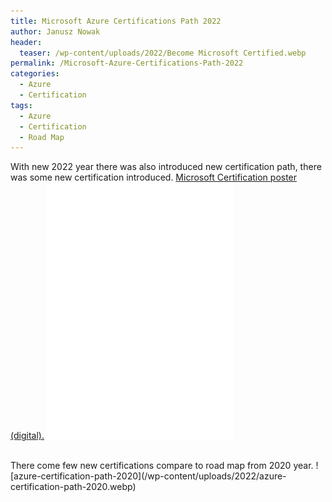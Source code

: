 ```yaml
---
title: Microsoft Azure Certifications Path 2022
author: Janusz Nowak
header:
  teaser: /wp-content/uploads/2022/Become Microsoft Certified.webp
permalink: /Microsoft-Azure-Certifications-Path-2022
categories:
  - Azure
  - Certification
tags:
  - Azure
  - Certification
  - Road Map
---
```


With new 2022 year there was also introduced new certification path, there was some new certification introduced.
[Microsoft Certification poster (digital).](https://query.prod.cms.rt.microsoft.com/cms/api/am/binary/RE2PjDI)
<embed src="\wp-content\uploads\2022\Microsoft Certification poster (digital).pdf" type="application/pdf" height="410" />

<br/>
There come few new certifications compare to road map from 2020 year.
![azure-certification-path-2020](/wp-content/uploads/2022/azure-certification-path-2020.webp)

